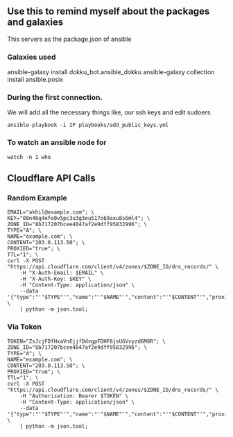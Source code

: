 ## Use this to remind myself about the packages and galaxies

This servers as the package.json of ansible

### Galaxies used

ansible-galaxy install dokku_bot.ansible_dokku
ansible-galaxy collection install ansible.posix

### During the first connection.

We will add all the necessary things like, our ssh keys and edit sudoers.

```
ansible-playbook -i IP playbooks/add_public_keys.yml
```

### To watch an ansible node for

```
watch -n 1 who
```

## Cloudflare API Calls

### Random Example

```
EMAIL="akhil@example.com"; \
KEY="08n46q4ofo0v5pc3u3g3eu517o69axu8s6ml4"; \
ZONE_ID="8b717207bcee4047af2e9dff95832996"; \
TYPE="A"; \
NAME="example.com"; \
CONTENT="203.0.113.50"; \
PROXIED="true"; \
TTL="1"; \
curl -X POST "https://api.cloudflare.com/client/v4/zones/$ZONE_ID/dns_records/" \
    -H "X-Auth-Email: $EMAIL" \
    -H "X-Auth-Key: $KEY" \
    -H "Content-Type: application/json" \
    --data '{"type":"'"$TYPE"'","name":"'"$NAME"'","content":"'"$CONTENT"'","proxied":'"$PROXIED"',"ttl":'"$TTL"'}' \
    | python -m json.tool;
```

### Via Token

```
TOKEN="ZsJcjFDfHxaVnEjjfDdvgpFDHF6jsUGVvyzd6M8R"; \
ZONE_ID="8b717207bcee4047af2e9dff95832996"; \
TYPE="A"; \
NAME="example.com"; \
CONTENT="203.0.113.50"; \
PROXIED="true"; \
TTL="1"; \
curl -X POST "https://api.cloudflare.com/client/v4/zones/$ZONE_ID/dns_records/" \
    -H "Authorization: Bearer $TOKEN" \
    -H "Content-Type: application/json" \
    --data '{"type":"'"$TYPE"'","name":"'"$NAME"'","content":"'"$CONTENT"'","proxied":'"$PROXIED"',"ttl":'"$TTL"'}' \
    | python -m json.tool;
```
